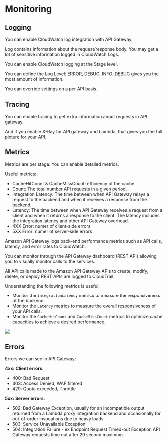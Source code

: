 # Monitoring

## Logging

You can enable CloudWatch log integration with API Gateway.

Log contains information about the request/response body. You may get a lot of sensitive information logged in CloudWatch Logs.

You can enable CloudWatch logging at the Stage level.

You can define the Log Level: ERROR, DEBUG, INFO. DEBUG gives you the most amount of information.

You can override settings on a per API basis.


## Tracing

You can enable tracing to get extra information about requests in API gateway.

And if you enable X-Ray for API gateway and Lambda, that gives you the full picture for your API.


## Metrics

Metrics are per stage. You can enable detailed metrics.

Useful metrics:
- CacheHitCount & CacheMissCount: efficiency of the cache
- Count: The total number API requests in a given period.
- Integration Latency: The time between when API Gateway relays a request to the backend and when it receives a response from the backend.
- Latency: The time between when API Gateway receives a request from a client and when it returns a response to the client. The latency includes the integration latency and other API Gateway overhead.
- 4XX Error: numer of client-side errors
- 5XX Error: numer of server-side errors


Amazon API Gateway logs back-end performance metrics such as API calls, latency, and error rates to CloudWatch.

You can monitor through the API Gateway dashboard (REST API) allowing you to visually monitor calls to the services.

All API calls made to the Amazon API Gateway APIs to create, modify, delete, or deploy REST APIs are logged to CloudTrail.

Understanding the following metrics is useful:

- Monitor the `IntegrationLatency` metrics to measure the responsiveness of the backend.
- Monitor the `Latency` metrics to measure the overall responsiveness of your API calls.
- Monitor the `CacheHitCount` and `CacheMissCount` metrics to optimize cache capacities to achieve a desired performance.

![](https://digitalcloud.training/wp-content/uploads/2022/01/amazon-api-gateway-monitoring-and-logging.jpeg)


## Errors

Errors we can see in API Gateway:

**4xx: Client errors**:
- 400: Bad Request
- 403: Access Denied, WAF filtered
- 429: Quota exceeded, Throttle

**5xx: Server errors**:
- 502: Bad Gateway Exception, usually for an incompatible output returned from a Lambda proxy integration backend and occasionally for out-of-order invocations due to heavy loads.
- 503: Service Unavailable Exception
- 504: Integration Failure - ex Endpoint Request Timed-out Exception
API Gateway requests time out after 29 second maximum